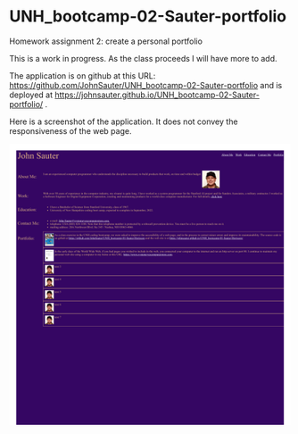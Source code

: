 # UNH_bootcamp-02-Sauter-portfolio
Homework assignment 2: create a personal portfolio

This is a work in progress.  As the class proceeds
I will have more to add.

The application is on github at this URL: https://github.com/JohnSauter/UNH_bootcamp-02-Sauter-portfolio and is deployed at https://johnsauter.github.io/UNH_bootcamp-02-Sauter-portfolio/ .

Here is a screenshot of the application.  It does not convey the responsiveness
of the web page.

![Portfolio for John Sauter](./assets/images/Portfolio_for_John_Sauter.png)
